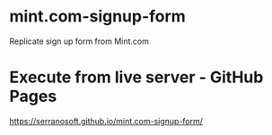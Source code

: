 # mint.com-signup-form
Replicate sign up form from Mint.com

# Execute from live server - GitHub Pages

https://serranosoft.github.io/mint.com-signup-form/
